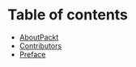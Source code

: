 # Table of contents

* [AboutPackt](README.md)
* [Contributors](contributors.md)
* [Preface](preface.md)


